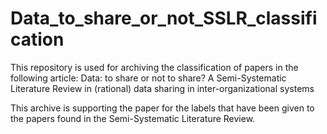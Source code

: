 # Data_to_share_or_not_SSLR_classification
This repository is used for archiving the classification of papers in the following article: Data: to share or not to share? A Semi-Systematic Literature Review in (rational) data sharing in inter-organizational systems

This archive is supporting the paper for the labels that have been given to the papers found in the Semi-Systematic Literature Review.

